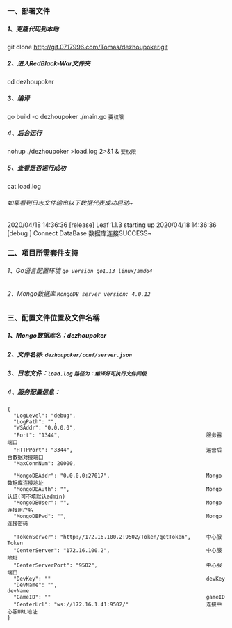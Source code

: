 
### **一、部署文件**
##### 1、克隆代码到本地
git clone http://git.0717996.com/Tomas/dezhoupoker.git

##### 2、进入RedBlack-War文件夹
cd dezhoupoker

##### 3、编译
go build -o dezhoupoker ./main.go  `要权限`

##### 4、后台运行
nohup ./dezhoupoker >load.log 2>&1 &  `要权限`

##### 5、查看是否运行成功
cat load.log

###### 如果看到日志文件输出以下数据代表成功启动~
2020/04/18 14:36:36 [release] Leaf 1.1.3 starting up
2020/04/18 14:36:36 [debug  ] Connect DataBase 数据库连接SUCCESS~
                                                                                                                                                                                                                                                                                                                                                                                                                                                                                                                                                                                                                                                                                                                                                                                                                                                                                                                                                                                                                                                                                                                                                                                                                                                                           

### **二、項目所需套件支持**
###### 1、Go语言配置环境   `go version go1.13 linux/amd64`
###### 2、Mongo数据库     `MongoDB server version: 4.0.12`


### **三、配置文件位置及文件名稱**
##### 1、Mongo数据库名：dezhoupoker
##### 2、文件名称: `dezhoupoker/conf/server.json`
##### 3、日志文件：`load.log`  `路径为：编译好可执行文件同级`
##### 4、服务配置信息：
```
{
  "LogLevel": "debug",
  "LogPath": "",
  "WSAddr": "0.0.0.0",
  "Port": "1344",                                               服务器端口
  "HTTPPort": "3344",                                           运营后台数据对接端口
  "MaxConnNum": 20000,
    
  "MongoDBAddr": "0.0.0.0:27017",                               Mongo数据库连接地址
  "MongoDBAuth": "",                                            Mongo认证(可不填默认admin)
  "MongoDBUser": "",                                            Mongo连接用户名
  "MongoDBPwd": "",                                             Mongo连接密码

  "TokenServer": "http://172.16.100.2:9502/Token/getToken",     中心服Token
  "CenterServer": "172.16.100.2",                               中心服地址 
  "CenterServerPort": "9502",                                   中心服端口 
  "DevKey": ""                                                  devKey
  "DevName": "",                                                devName
  "GameID": ""                                                  gameID
  "CenterUrl": "ws://172.16.1.41:9502/"                         连接中心服URL地址
}
```

